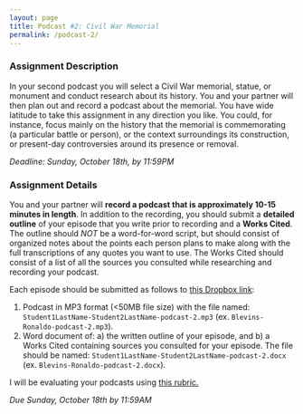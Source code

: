 ```yaml
---
layout: page
title: Podcast #2: Civil War Memorial
permalink: /podcast-2/
---
```


### Assignment Description

In your second podcast you will select a Civil War memorial, statue, or monument and conduct research about its history. You and your partner will then plan out and record a podcast about the memorial. You have wide latitude to take this assignment in any direction you like. You could, for instance, focus mainly on the history that the memorial is commemorating (a particular battle or person), or the context surroundings its construction, or present-day controversies around its presence or removal.

*Deadline: Sunday, October 18th, by 11:59PM*

### Assignment Details

You and your partner will **record a podcast that is approximately 10-15 minutes in length**. In addition to the recording, you should submit a **detailed outline** of your episode that you write prior to recording and a **Works Cited**. The outline should *NOT* be a word-for-word script, but should consist of organized notes about the points each person plans to make along with the full transcriptions of any quotes you want to use. The Works Cited should consist of a list of all the sources you consulted while researching and recording your podcast.

Each episode should be submitted as follows to [this Dropbox link](comingsoon):

1. Podcast in MP3 format (<50MB file size) with the file named: `Student1LastName-Student2LastName-podcast-2.mp3` (ex. `Blevins-Ronaldo-podcast-2.mp3`).
2. Word document of: a) the written outline of your episode, and b) a Works Cited containing sources you consulted for your episode. The file should be named: `Student1LastName-Student2LastName-podcast-2.docx` (ex. `Blevins-Ronaldo-podcast-2.docx`).

I will be evaluating your podcasts using [this rubric.](({{site.baseurl}}/downloads/podcast-rubric.docx).)

*Due Sunday, October 18th by 11:59AM*